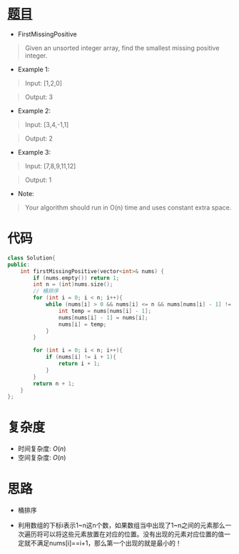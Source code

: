 # [题目](https://leetcode.com/problems/first-missing-positive)

* FirstMissingPositive

> 	Given an unsorted integer array, find the smallest missing positive integer.

*	Example 1:

>	Input: [1,2,0]

> Output: 3
	
* Example 2:

> Input: [3,4,-1,1]
	
> Output: 2

* Example 3:

>	Input: [7,8,9,11,12]

> Output: 1
	
* Note:

> Your algorithm should run in O(n) time and uses constant extra space.


# 代码

```cpp
class Solution{
public:
	int firstMissingPositive(vector<int>& nums) {
		if (nums.empty()) return 1;
		int n = (int)nums.size();
		// 桶排序
        for (int i = 0; i < n; i++){
			while (nums[i] > 0 && nums[i] <= n && nums[nums[i] - 1] != nums[i]){
				int temp = nums[nums[i] - 1];
				nums[nums[i] - 1] = nums[i];
				nums[i] = temp;
			}
		}

		for (int i = 0; i < n; i++){
			if (nums[i] != i + 1){
				return i + 1;
			}
		}
		return n + 1;
    }
};
```

# 复杂度

* 时间复杂度: $O(n)$
* 空间复杂度: $O(n)$

# 思路

* 桶排序

* 利用数组的下标i表示1~n这n个数，如果数组当中出现了1~n之间的元素那么一次遍历将可以将这些元素放置在对应的位置。没有出现的元素对应位置的值一定就不满足nums[i]==i+1，那么第一个出现的就是最小的！
